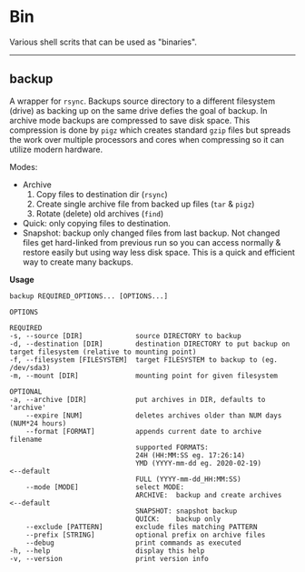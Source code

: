 # Bin

Various shell scrits that can be used as "binaries".

---

## backup

A wrapper for `rsync`. Backups source directory to a different filesystem (drive) as backing up on the same drive defies the goal of backup.
In archive mode backups are compressed to save disk space.
This compression is done by `pigz` which creates standard `gzip` files but spreads the work over multiple processors and cores when compressing so it can utilize modern hardware.

Modes:

-   Archive
    1. Copy files to destination dir (`rsync`)
    1. Create single archive file from backed up files (`tar` & `pigz`)
    1. Rotate (delete) old archives (`find`)
-   Quick: only copying files to destination.
-   Snapshot: backup only changed files from last backup.
    Not changed files get hard-linked from previous run so you can access normally & restore easily but using way less disk space.
    This is a quick and efficient way to create many backups.

**Usage**

```
backup REQUIRED_OPTIONS... [OPTIONS...]

OPTIONS

REQUIRED
-s, --source [DIR]             source DIRECTORY to backup
-d, --destination [DIR]        destination DIRECTORY to put backup on target filesystem (relative to mounting point)
-f, --filesystem [FILESYSTEM]  target FILESYSTEM to backup to (eg. /dev/sda3)
-m, --mount [DIR]              mounting point for given filesystem

OPTIONAL
-a, --archive [DIR]            put archives in DIR, defaults to 'archive'
    --expire [NUM]             deletes archives older than NUM days (NUM*24 hours)
    --format [FORMAT]          appends current date to archive filename
                               supported FORMATS:
                               24H (HH:MM:SS eg. 17:26:14)
                               YMD (YYYY-mm-dd eg. 2020-02-19)       <--default
                               FULL (YYYY-mm-dd_HH:MM:SS)
    --mode [MODE]              select MODE:
                               ARCHIVE:  backup and create archives  <--default
                               SNAPSHOT: snapshot backup
                               QUICK:    backup only
    --exclude [PATTERN]        exclude files matching PATTERN
    --prefix [STRING]          optional prefix on archive files
    --debug                    print commands as executed
-h, --help                     display this help
-v, --version                  print version info
```
